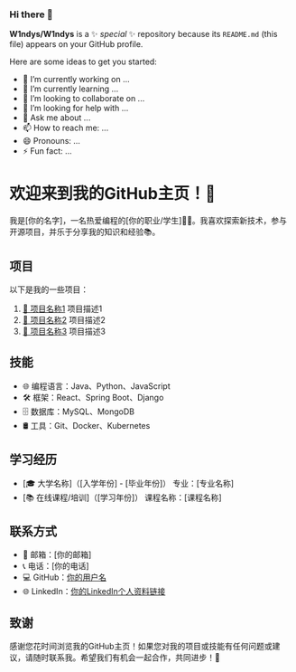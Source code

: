 ### Hi there 👋


**W1ndys/W1ndys** is a ✨ _special_ ✨ repository because its `README.md` (this file) appears on your GitHub profile.

Here are some ideas to get you started:

- 🔭 I’m currently working on ...
- 🌱 I’m currently learning ...
- 👯 I’m looking to collaborate on ...
- 🤔 I’m looking for help with ...
- 💬 Ask me about ...
- 📫 How to reach me: ...
- 😄 Pronouns: ...
- ⚡ Fun fact: ...

# 欢迎来到我的GitHub主页！👋

我是[你的名字]，一名热爱编程的[你的职业/学生]👨‍💻。我喜欢探索新技术，参与开源项目，并乐于分享我的知识和经验📚。

## 项目

以下是我的一些项目：

1. [🚀 项目名称1](https://github.com/你的用户名/项目名称1)
   项目描述1
2. [🌟 项目名称2](https://github.com/你的用户名/项目名称2)
   项目描述2
3. [🔧 项目名称3](https://github.com/你的用户名/项目名称3)
   项目描述3

## 技能

- 🌐 编程语言：Java、Python、JavaScript
- 🛠️ 框架：React、Spring Boot、Django
- 🗄️ 数据库：MySQL、MongoDB
- 🛢️ 工具：Git、Docker、Kubernetes

## 学习经历

- [🎓 大学名称]（[入学年份] - [毕业年份]）
  专业：[专业名称]
- [📚 在线课程/培训]（[学习年份]）
  课程名称：[课程名称]

## 联系方式

- 📧 邮箱：[你的邮箱]
- 📞 电话：[你的电话]
- 💻 GitHub：[你的用户名](https://github.com/你的用户名)
- 🌐 LinkedIn：[你的LinkedIn个人资料链接](https://www.linkedin.com/in/你的用户名)

## 致谢

感谢您花时间浏览我的GitHub主页！如果您对我的项目或技能有任何问题或建议，请随时联系我。希望我们有机会一起合作，共同进步！🤝
